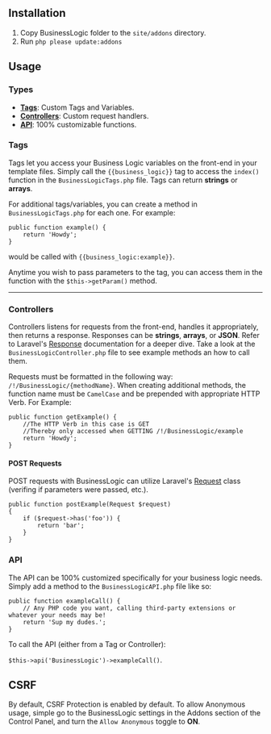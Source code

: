 ## Installation ##

1. Copy BusinessLogic folder to the `site/addons` directory.
2. Run `php please update:addons`

## Usage

### Types

* [**Tags**](#tags): Custom Tags and Variables.
* [**Controllers**](#controllers): Custom request handlers.
* [**API**](#api): 100% customizable functions.

### Tags

Tags let you access your Business Logic variables on the front-end in your template files. Simply call the `{{business_logic}}` tag to access the `index()` function in the `BusinessLogicTags.php` file. Tags can return **strings** or **arrays**.

For additional tags/variables, you can create a method in `BusinessLogicTags.php` for each one. For example:

```
public function example() {
    return 'Howdy';
} 
```

would be called with `{{business_logic:example}}`.

Anytime you wish to pass parameters to the tag, you can access them in the function with the `$this->getParam()` method.

---

### Controllers

Controllers listens for requests from the front-end, handles it appropriately, then returns a response. Responses can be **strings**, **arrays**, or **JSON**. Refer to Laravel's [Response](https://laravel.com/docs/5.8/responses) documentation for a deeper dive. Take a look at the `BusinessLogicController.php` file to see example methods an how to call them.

Requests must be formatted in the following way: `/!/BusinessLogic/{methodName}`. When creating additional methods, the function name must be `CamelCase` and be prepended with appropriate HTTP Verb. For Example:

```
public function getExample() {
    //The HTTP Verb in this case is GET
    //Thereby only accessed when GETTING /!/BusinessLogic/example
    return 'Howdy';
}
```

#### POST Requests

POST requests with BusinessLogic can utilize Laravel's [Request](https://laravel.com/docs/5.8/requests) class (verifing if parameters were passed, etc.).

```
public function postExample(Request $request)
{
    if ($request->has('foo')) {
        return 'bar';
    }
}

```

### API

The API can be 100% customized specifically for your business logic needs. Simply add a method to the `BusinessLogicAPI.php` file like so:

```
public function exampleCall() {
    // Any PHP code you want, calling third-party extensions or whatever your needs may be!
    return 'Sup my dudes.';
}

```

To call the API (either from a Tag or Controller):

`$this->api('BusinessLogic')->exampleCall()`.

## CSRF

By default, CSRF Protection is enabled by default. To allow Anonymous usage, simple go to the BusinessLogic settings in the Addons section of the Control Panel, and turn the `Allow Anonymous` toggle to **ON**.


